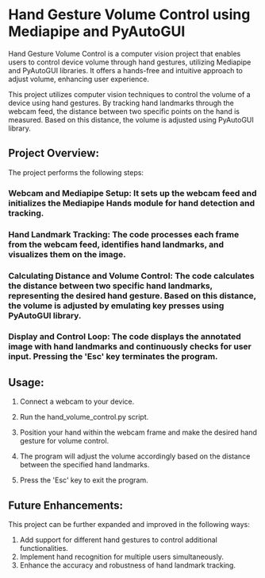 # Hand Gesture Volume Control using Mediapipe and PyAutoGUI
Hand Gesture Volume Control is a computer vision project that enables users to control device volume through hand gestures, utilizing Mediapipe and PyAutoGUI libraries. It offers a hands-free and intuitive approach to adjust volume, enhancing user experience.

This project utilizes computer vision techniques to control the volume of a device using hand gestures. By tracking hand landmarks through the webcam feed, the distance between two specific points on the hand is measured. Based on this distance, the volume is adjusted using PyAutoGUI library.

## Project Overview:
The project performs the following steps:

### Webcam and Mediapipe Setup: It sets up the webcam feed and initializes the Mediapipe Hands module for hand detection and tracking.

### Hand Landmark Tracking: The code processes each frame from the webcam feed, identifies hand landmarks, and visualizes them on the image.

### Calculating Distance and Volume Control: The code calculates the distance between two specific hand landmarks, representing the desired hand gesture. Based on this distance, the volume is adjusted by emulating key presses using PyAutoGUI library.

### Display and Control Loop: The code displays the annotated image with hand landmarks and continuously checks for user input. Pressing the 'Esc' key terminates the program.

## Usage:
1. Connect a webcam to your device.

2. Run the hand_volume_control.py script.

3. Position your hand within the webcam frame and make the desired hand gesture for volume control.

4. The program will adjust the volume accordingly based on the distance between the specified hand landmarks.

5. Press the 'Esc' key to exit the program.

## Future Enhancements:
This project can be further expanded and improved in the following ways:

1. Add support for different hand gestures to control additional functionalities.
2. Implement hand recognition for multiple users simultaneously.
3. Enhance the accuracy and robustness of hand landmark tracking.
